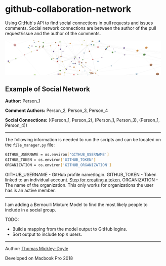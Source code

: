 # github-collaboration-network
Using GitHub's API to find social connections in pull requests and issues comments. Social network connections are between the author of the pull request/issue and the author of the comments.

![Social_Network](social_graph.png)

## Example of Social Network

**Author:**
Person_1

**Comment Authors:**
Person_2, Person_3, Person_4

**Social Connections:**
((Person_1, Person_2), (Person_1, Person_3), (Person_1, Person_4))

*******

The following information is needed to run the scripts and can be located on the `file_manager.py` file:

```bash
GITHUB_USERNAME = os.environ['GITHUB_USERNAME']
GITHUB_TOKEN = os.environ['GITHUB_TOKEN']
ORGANIZATION = os.environ['GITHUB_ORGANIZATION']
```

GITHUB_USERNAME - GitHub profile name/login.
GITHUB_TOKEN - Token linked to an individual account. [Step for creating a token.](https://help.github.com/en/github/authenticating-to-github/creating-a-personal-access-token-for-the-command-line)
ORGANIZATION - The name of the organization. This only works for organizations the user has is an active member.

*******

I am adding a Bernoulli Mixture Model to find the most likely people to include in a social group.

TODO:
- Build a mapping from the model output to GitHub logins.
- Sort output to include top _n_ users.

*******

Author: [Thomas Mickley-Doyle](https://github.com/tmickleydoyle)

Developed on Macbook Pro 2018
